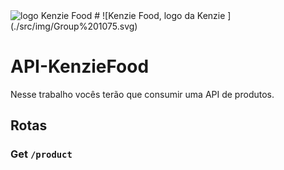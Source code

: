 <img src="../img/Group 1075.svg"  alt="logo Kenzie Food" />
# ![Kenzie Food, logo da Kenzie ](./src/img/Group%201075.svg)

# API-KenzieFood

Nesse trabalho vocês terão que consumir uma API de produtos.

## Rotas

### Get `/product`

